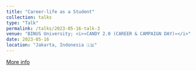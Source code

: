 ```yaml
---
title: "Career-life as a Student"
collection: talks
type: "Talk"
permalink: /talks/2023-05-16-talk-3
venue: "BINUS University; <i>«CANDY 2.0 (CAREER & CAMPAIGN DAY)»</i>"
date: 2023-05-16
location: "Jakarta, Indonesia 🇮🇩"
---
```


<a href="https://student-activity.binus.ac.id/himfoodtech/2023/05/candy-2-0-career-campaign-day/"><i class="fas fa-fw fa-link zoom" aria-hidden="true"></i>More info</a>
